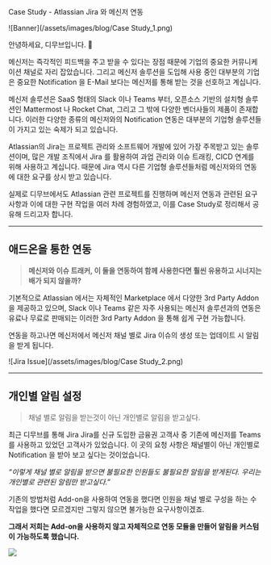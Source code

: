 Case Study - Atlassian Jira 와 메신저 연동

![Banner](/assets/images/blog/Case Study_1.png)

안녕하세요, 디무브입니다. 🎈

메신저는 즉각적인 피드백을 주고 받을 수 있다는 장점 때문에 기업의 중요한 커뮤니케이션 채널로 자리 잡았습니다. 그리고 메신저 솔루션을 도입해 사용 중인 대부분의 기업은 중요한 Notification 을 E-Mail 보다는 메신저를 통해 받는 것을 선호하고 계십니다.

메신저 솔루션은 SaaS 형태의 Slack 이나 Teams 부터, 오픈소스 기반의 설치형 솔루션인 Mattermost 나 Rocket Chat, 그리고 그 밖에 다양한 벤더사들의 제품이 존재합니다. 
이러한 다양한 종류의 메신저와의 Notification 연동은 대부분의 기업형 솔루션들이 가지고 있는 숙제가 되고 있습니다.

Atlassian의 Jira는 프로젝트 관리와 소프트웨어 개발에 있어 가장 주목받고 있는 솔루션이며, 많은 개발 조직에서 Jira 를 활용하여 과업 관리와 이슈 트래킹, CICD 연계를 위해 사용하고 계십니다. 
때문에 Jira 역시 다른 기업형 솔루션들처럼 메신저와의 연동에 대한 요구를 상시 받고 있습니다. 

실제로 디무브에서도 Atlassian 관련 프로젝트를 진행하며 메신저 연동과 관련된 요구사항과 이에 대한 구현 작업을 여러 차례 경험하였고, 이를 Case Study로 정리해서 공유해 드리고자 합니다. 

---
## 애드온을 통한 연동 

> **메신저와 이슈 트래커, 이 둘을 연동하여 함께 사용한다면 훨씬 유용하고 시너지는 배가 되지 않을까?**

기본적으로 Atlassian 에서는 자체적인 Marketplace 에서 다양한 3rd Party Addon 을 제공하고 있으며, Slack 이나 Teams 같은 자주 사용되는 메신저 솔루션과의 연동은 유료나 무료로 판매되는 이러한 3rd Party Addon 을 통해 쉽게 구현 가능합니다.

연동을 하고나면 메신저에서 메신저 채널 별로 Jira 이슈의 생성 또는 업데이트 시 알림을 받게 됩니다. 

![Jira Issue](/assets/images/blog/Case Study_2.png)

---

## 개인별 알림 설정

> 채널 별로 알림을 받는것이 아닌 개인별로 알림을 받고싶다.

최근 디무브를 통해 Jira Jira를 신규 도입한 금융권 고객사 중 기존에 메신저를 Teams를 사용하고 있었던 고객사가 있었습니다. 이 곳의 요청 사항은 채널별이 아닌 개인별로 Notification 을 받아 보고 싶다는 것이었습니다.

_“이렇게 채널 별로 알림을 받으면 불필요한 인원들도 불필요한 알림을 받게된다. 우리는 개인별로 관련된 알림만 받고싶다.”_

기존의 방법처럼 Add-on을 사용하여 연동을 했다면 인원을 채널 별로 구성을 하는 수작업을 했다면 모르겠지만 그렇지 않으면 불가능한 요구사항이겠죠.

**그래서 저희는 Add-on을 사용하지 않고 자체적으로 연동 모듈을 만들어 알림을 커스텀이 가능하도록 했습니다.**

![](blob:https://dmove.atlassian.net/e2d0e4fb-187c-4beb-ac86-4e96937a182c#media-blob-url=true&id=d675fa0c-9461-40c4-b5e8-bf83a7b90ab4&collection=contentId-133398799&contextId=133398799&mimeType=image%2Fpng&name=%E1%84%89%E1%85%B3%E1%84%8F%E1%85%B3%E1%84%85%E1%85%B5%E1%86%AB%E1%84%89%E1%85%A3%E1%86%BA%202021-07-13%20%E1%84%8B%E1%85%A9%E1%84%92%E1%85%AE%203.58.07.png&size=38491&width=1166&height=176)
<!--stackedit_data:
eyJoaXN0b3J5IjpbMTg2MDM3MTU0NSwtMjAyMzQzODMxMywxMD
c2NTMwMTk4LDEwNzUxNDM5NDhdfQ==
-->